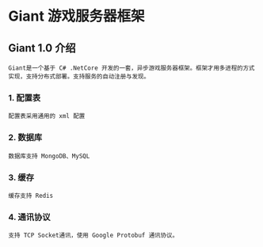 # Giant 游戏服务器框架

## Giant 1.0 介绍
    Giant是一个基于 C# .NetCore 开发的一套，异步游戏服务器框架。框架才用多进程的方式实现，支持分布式部署。支持服务的自动注册与发现。

### 1. 配置表
    配置表采用通用的 xml 配置

### 2. 数据库
	数据库支持 MongoDB、MySQL

### 3. 缓存
	缓存支持 Redis

### 4. 通讯协议
	支持 TCP Socket通讯，使用 Google Protobuf 通讯协议。
